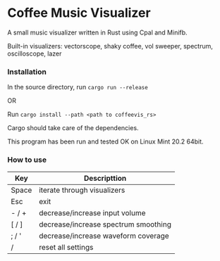 # Coffee Music Visualizer
A small music visualizer written in Rust using Cpal and Minifb.

Built-in visualizers: 
vectorscope, shaky coffee, vol sweeper, spectrum, oscilloscope, lazer

### Installation 
In the source directory, run `cargo run --release` 

OR 

Run `cargo install --path <path to coffeevis_rs>`

Cargo should take care of the dependencies. 

This program has been run and tested OK on Linux Mint 20.2 64bit.

### How to use
|  Key | Descripttion |
| ------ | ------ |
| Space | iterate through visualizers |
| Esc | exit | 
| - / + | decrease/increase input volume |
| \[ / \] | decrease/increase spectrum smoothing |
| ; / ' | decrease/increase waveform coverage |
| / | reset all settings | 
